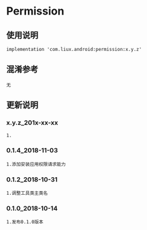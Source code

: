 Permission
===

使用说明
---
```
implementation 'com.liux.android:permission:x.y.z'
```

混淆参考
---
```
无
```

更新说明
---
### x.y.z_201x-xx-xx
    1.

### 0.1.4_2018-11-03
    1.添加安装应用权限请求能力

### 0.1.2_2018-10-31
    1.调整工具类主类名

### 0.1.0_2018-10-14
    1.发布0.1.0版本